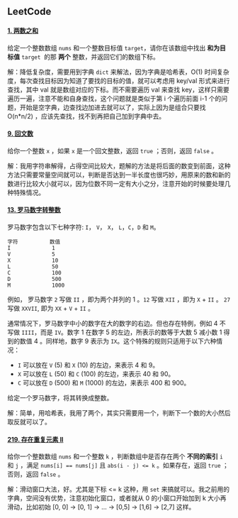 ## LeetCode

#### [1. 两数之和](https://leetcode-cn.com/problems/two-sum/)

给定一个整数数组 `nums` 和一个整数目标值 `target`，请你在该数组中找出 **和为目标值** `target`  的那 **两个** 整数，并返回它们的数组下标。

解：降低复杂度，需要用到字典 `dict` 来解法，因为字典是哈希表，O(1) 时间复杂度，每次查找目标因为知道了要找的目标的值，就可以考虑用 key/val 形式来进行查找，其中 val 就是数组对应的下标。而不需要遍历 val 来查找 key，这样只需要遍历一遍，注意不能和自身查找，这个问题就是类似于第 i 个遍历前面 i-1 个的问题，开始是空字典，边查找边加进去就可以了，实际上因为是组合只要找 O(n*n/2) ，应该先查找，找不到再把自己加到字典中去。

#### [9. 回文数](https://leetcode-cn.com/problems/palindrome-number/)

给你一个整数 `x` ，如果 `x` 是一个回文整数，返回 `true` ；否则，返回 `false` 。

解：我用字符串解得，占得空间比较大，题解的方法是将后面的数变到前面，这种方法只需要常量空间就可以，判断是否达到一半长度也很巧妙，用原来的数和新的数进行比较大小就可以，因为位数不同一定有大小之分，注意开始的时候要处理几种特殊情况。

#### [13. 罗马数字转整数](https://leetcode-cn.com/problems/roman-to-integer/)

罗马数字包含以下七种字符: `I`， `V`， `X`， `L`，`C`，`D` 和 `M`。

```
字符          数值
I             1
V             5
X             10
L             50
C             100
D             500
M             1000
```

例如， 罗马数字 `2` 写做 `II` ，即为两个并列的 1 。`12` 写做 `XII` ，即为 `X` + `II` 。 `27` 写做 `XXVII`, 即为 `XX` + `V` + `II` 。

通常情况下，罗马数字中小的数字在大的数字的右边。但也存在特例，例如 4 不写做 `IIII`，而是 `IV`。数字 1 在数字 5 的左边，所表示的数等于大数 5 减小数 1 得到的数值 4 。同样地，数字 9 表示为 `IX`。这个特殊的规则只适用于以下六种情况：

- `I` 可以放在 `V` (5) 和 `X` (10) 的左边，来表示 4 和 9。
- `X` 可以放在 `L` (50) 和 `C` (100) 的左边，来表示 40 和 90。 
- `C` 可以放在 `D` (500) 和 `M` (1000) 的左边，来表示 400 和 900。

给定一个罗马数字，将其转换成整数。

解：简单，用哈希表，我用了两个，其实只需要用一个，判断下一个数的大小然后取反就可以了。

#### [219. 存在重复元素 II](https://leetcode-cn.com/problems/contains-duplicate-ii/)

给你一个整数数组 `nums` 和一个整数 `k` ，判断数组中是否存在两个 **不同的索引** `i` 和 `j` ，满足 `nums[i] == nums[j]` 且 `abs(i - j) <= k` 。如果存在，返回 `true` ；否则，返回 `false` 。

解：滑动窗口大法，好。尤其是下标 <= k 这种，用 `set` 来搞就可以。我之前用的字典，空间没有优势，注意初始化窗口，或者就从 0 的小窗口开始加到 k 大小再滑动，比如初始 [0, 0] -> [0, 1] -> ... -> [0,5] -> [1,6] -> [2,7] 这样。
